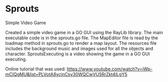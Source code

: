# Sprouts

Simple Video Game

Created a simple video game in a GO GUI using the RayLib library. The main executable code is in the sprouts.go file. The MapEditor file is read by the loadmap method in sprouts.go to render a map layout. The resources file includes the background music and images used for all the objects and character. SproutsExecuting is a video showing the game in a GO GUI executing. 

Online tutorial that was used: https://www.youtube.com/watch?v=iWp-mCIQgMU&list=PLVotA8ycjnCsy30WQCwVU5RrZkt4lLgY5
